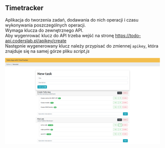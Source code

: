 Timetracker
------------

Aplikacja do tworzenia zadań, dodawania do nich operacji i czasu wykonywania poszczególnych operacji. \
Wymaga klucza do zewnętrznego API. \
Aby wygenrować klucz do API trzeba wejść na stronę https://todo-api.coderslab.pl/apikey/create \
Następnie wygenerowany klucz należy przypisać do zmiennej `apikey`, która znajduje się na samej górze pliku _script.js_ 

![timetracker screenshot](https://github.com/andree0/timetracker/blob/main/timetracker.PNG)
